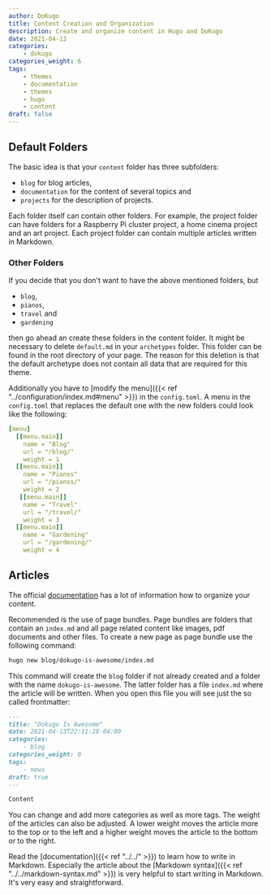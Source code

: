```yaml
---
author: DoKugo
title: Content Creation and Organization
description: Create and organize content in Hugo and DoKugo
date: 2021-04-12
categories:
    - dokugo
categories_weight: 6
tags:
    - themes
    - documentation
    - themes
    - hugo
    - content
draft: false
---
```


## Default Folders

The basic idea is that your `content` folder has three subfolders:

- `blog` for blog articles,
- `documentation` for the content of several topics and
- `projects` for the description of projects.

Each folder itself can contain other folders.
For example, the project folder can have folders for a Raspberry Pi cluster project, a home cinema project and an art project.
Each project folder can contain multiple articles written in Markdown.

### Other Folders 

If you decide that you don't want to have the above mentioned folders, but 

- `blog`,
- `pianos`,
- `travel` and
- `gardening`

then go ahead an create these folders in the content folder. 
It might be necessary to delete `default.md` in your `archetypes` folder.
This folder can be found in the root directory of your page.
The reason for this deletion is that the default archetype does not contain all data that are required for this theme.

Additionally you have to [modify the menu]({{< ref "../configuration/index.md#menu" >}}) in the `config.toml`.
A menu in the `config.toml` that replaces the default one with the new folders could look like the following:

```yaml
[menu]
  [[menu.main]]
    name = "Blog"
    url = "/blog/"
    weight = 1
  [[menu.main]]
    name = "Pianos"
    url = "/pianos/"
    weight = 2
   [[menu.main]]
    name = "Travel"
    url = "/travel/"
    weight = 3
  [[menu.main]]
    name = "Gardening"
    url = "/gardening/"
    weight = 4
```

## Articles

The official [documentation](https://gohugo.io/content-management/organization/) has a lot of information how to organize your content. 

Recommended is the use of page bundles.
Page bundles are folders that contain an `index.md` and all page related content like images, pdf documents and other files.
To create a new page as page bundle use the following command:

```bash
hugo new blog/dokugo-is-awesome/index.md
```

This command will create the `blog` folder if not already created and a folder with the name `dokugo-is-awesome`.
The latter folder has a file `index.md` where the article will be written. 
When you open this file you will see just the so called frontmatter:

```md
---
title: "Dokugo Is Awesome"
date: 2021-04-13T22:11:28-04:00
categories:
    - blog
categories_weight: 0
tags:
    - news
draft: true
---

Content
```

You can change and add more categories as well as more tags. 
The weight of the articles can also be adjusted.
A lower weight moves the article more to the top or to the left and a higher weight moves the article to the bottom or to the right.


Read the [documentation]({{< ref "../../" >}}) to learn how to write in Markdown.
Especially the article about the [Markdown syntax]({{< ref "../../markdown-syntax.md" >}}) is very helpful to start writing in Markdown.
It's very easy and straightforward.